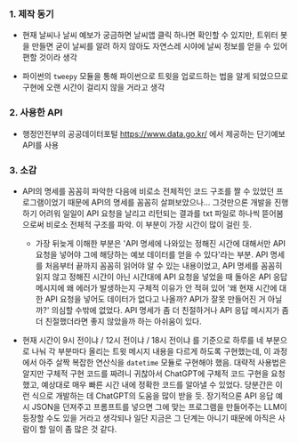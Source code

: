 ### 1. 제작 동기

- 현재 날씨나 날씨 예보가 궁금하면 날씨앱 클릭 하나면 확인할 수 있지만, 트위터 봇을 만들면 굳이 날씨를 알려 하지 않아도 자연스레 시야에 날씨 정보를 얻을 수 있어 편할 것이라 생각

- 파이썬의 `tweepy` 모듈을 통해 파이썬으로 트윗을 업로드하는 법을 알게 되었으므로 구현에 오랜 시간이 걸리지 않을 거라고 생각


### 2. 사용한 API

- 행정안전부의 공공데이터포털 <https://www.data.go.kr/> 에서 제공하는 단기예보 API를 사용


### 3. 소감

- API의 명세를 꼼꼼히 파악한 다음에 비로소 전체적인 코드 구조를 짤 수 있었던 프로그램이었기 때문에 API의 명세를 꼼꼼히 살펴보았으나... 그것만으론 개발을 진행하기 어려워 일일이 API 요청을 날리고 리턴되는 결과를 txt 파일로 하나씩 뜯어봄으로써 비로소 전체적 구조를 파악. 이 부분이 가장 시간이 많이 걸린 듯.

  - 가장 뒤늦게 이해한 부분은 'API 명세에 나와있는 정해진 시간에 대해서만 API 요청을 넣어야 그에 해당하는 예보 데이터를 얻을 수 있다'라는 부분. API 명세를 처음부터 끝까지 꼼꼼히 읽어야 알 수 있는 내용이었고, API 명세를 꼼꼼히 읽지 않고 정해진 시간이 아닌 시간대에 API 요청을 넣었을 때 돌아온 API 응답 메시지에 왜 에러가 발생하는지 구체적 이유가 안 적혀 있어 '왜 현재 시간에 대한 API 요청을 넣어도 데이터가 없다고 나올까? API가 잘못 만들어진 거 아닐까?' 의심할 수밖에 없었다. API 명세가 좀 더 친절하거나 API 응답 메시지가 좀 더 친절했더라면 좋지 않았을까 하는 아쉬움이 있다.

- 현재 시간이 9시 전이냐 / 12시 전이냐 / 18시 전이냐 를 기준으로 하루를 네 부분으로 나눠 각 부분마다 올리는 트윗 메시지 내용을 다르게 하도록 구현했는데, 이 과정에서 아주 살짝 복잡한 연산식을 `datetime` 모듈로 구현해야 했음. 대략적 사용법은 알지만 구체적 구현 코드를 짜려니 귀찮아서 ChatGPT에 구체적 코드 구현을 요청했고, 예상대로 매우 빠른 시간 내에 정확한 코드를 알아낼 수 있었다. 당분간은 이런 식으로 개발하는 데 ChatGPT의 도움을 많이 받을 듯. 장기적으론 API 응답 예시 JSON을 던져주고 프롬프트를 넣으면 그에 맞는 프로그램을 만들어주는 LLM이 등장할 수도 있을 거라고 생각되나 일단 지금은 그 단계는 아니기 때문에 아직은 사람이 할 일이 좀 많은 것 같다.
